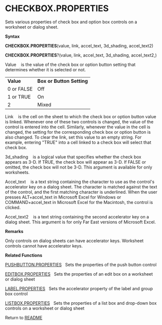 # CHECKBOX.PROPERTIES

Sets various properties of check box and option box controls on a
worksheet or dialog sheet.

**Syntax**

**CHECKBOX.PROPERTIES**(value, link, accel\_text, 3d\_shading,
accel\_text2)

**CHECKBOX.PROPERTIES**?(value, link, accel\_text, 3d\_shading,
accel\_text2,)

Value&nbsp;&nbsp;&nbsp;&nbsp;is the value of the check box or option
button setting that determines whether it is selected or not.

|            |                           |
| ---------- | ------------------------- |
| **Value**  | **Box or Button Setting** |
| 0 or FALSE | Off                       |
| 1 or TRUE  | On                        |
| 2          | Mixed                     |

Link&nbsp;&nbsp;&nbsp;&nbsp;is the cell on the sheet to which the check
box or option button value is linked. Whenever one of these two controls
is changed, the value of the control is entered into the cell.
Similarly, whenever the value in the cell is changed, the setting for
the corresponding check box or option button is also changed. To clear
the link, set this value to an empty string. For example, entering
"TRUE" into a cell linked to a check box will select that check box.

3d\_shading&nbsp;&nbsp;&nbsp;&nbsp;is a logical value that specifies
whether the check box appears as 3-D. If TRUE, the check box will appear
as 3-D. If FALSE or omitted, the check box will not be 3-D. This
argument is available for only worksheets.

Accel\_text&nbsp;&nbsp;&nbsp;&nbsp;is a text string containing the
character to use as the control's accelerator key on a dialog sheet. The
character is matched against the text of the control, and the first
matching character is underlined. When the user presses ALT+accel\_text
in Microsoft Excel for Windows or COMMAND+accel\_text in Microsoft Excel
for the Macintosh, the control is clicked.

Accel\_text2&nbsp;&nbsp;&nbsp;&nbsp;is a text string containing the
second accelerator key on a dialog sheet. This argument is for only Far
East versions of Microsoft Excel.

**Remarks**

Only controls on dialog sheets can have accelerator keys. Worksheet
controls cannot have accelerator keys.

**Related Functions**

[PUSHBUTTON.PROPERTIES](PUSHBUTTON.PROPERTIES.md)&nbsp;&nbsp;&nbsp;Sets the properties of the push
button control

[EDITBOX.PROPERTIES](EDITBOX.PROPERTIES.md)&nbsp;&nbsp;&nbsp;Sets the properties of an edit box
on a worksheet or dialog sheet

[LABEL.PROPERTIES](LABEL.PROPERTIES.md)&nbsp;&nbsp;&nbsp;Sets the accelerator property of the
label and group box control

[LISTBOX.PROPERTIES](LISTBOX.PROPERTIES.md)&nbsp;&nbsp;&nbsp;Sets the properties of a list box
and drop-down box controls on a worksheet or dialog sheet



Return to [README](README.md)

